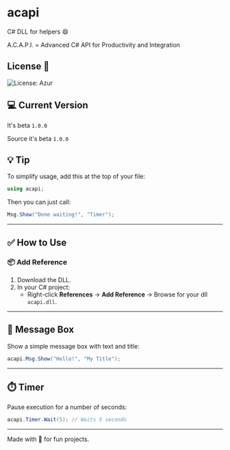 # acapi
C# DLL for helpers 😄

A.C.A.P.I. = Advanced C# API for Productivity and Integration

## License 📜

![License: Azur](https://img.shields.io/badge/license-Azur-blue)

## 💻 Current Version

It's beta `1.0.0`

Source it's beta `1.0.0`

## 💡 Tip

To simplify usage, add this at the top of your file:

```csharp
using acapi;
```

Then you can just call:

```csharp
Msg.Show("Done waiting!", "Timer");
```

---

## ✅ How to Use

### 📦 Add Reference

1. Download the DLL.
2. In your C# project:
   - Right-click **References** → **Add Reference** → Browse for your dll `acapi.dll`.

---

## 📢 Message Box

Show a simple message box with text and title:

```csharp
acapi.Msg.Show("Hello!", "My Title");
````

---

## ⏱️ Timer

Pause execution for a number of seconds:

```csharp
acapi.Timer.Wait(5); // Waits 5 seconds
```

---

Made with 💙 for fun projects.
